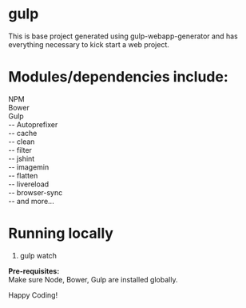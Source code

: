 gulp
====
This is base project generated using gulp-webapp-generator and has everything necessary to kick start a web project.

Modules/dependencies include:
=============================
NPM<br/>
Bower<br/>
Gulp<br/>
-- Autoprefixer<br/>
-- cache<br/>
-- clean<br/>
-- filter<br/>
-- jshint<br/>
-- imagemin<br/>
-- flatten<br/>
-- livereload<br/>
-- browser-sync<br/>
-- and more...<br/>

Running locally
===============
1. gulp watch

<strong>Pre-requisites:</strong><br/>
Make sure Node, Bower, Gulp are installed globally.

Happy Coding!
